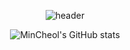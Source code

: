 <div align='center'>
  
![header](https://capsule-render.vercel.app/api?type=waving&color=auto&height=100&section=header&text=MinCheol's%20GitHub&fontSize=50)

![MinCheol's GitHub stats](https://github-readme-stats.vercel.app/api?username=mincheolsong&show_icons=true)
</div>
